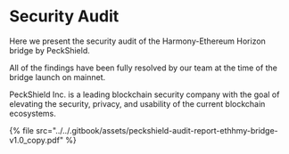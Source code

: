 # Security Audit

Here we present the security audit of the Harmony-Ethereum Horizon bridge by PeckShield.

All of the findings have been fully resolved by our team at the time of the bridge launch on mainnet.

PeckShield Inc. is a leading blockchain security company with the goal of elevating the security, privacy, and usability of the current blockchain ecosystems. 

{% file src="../../.gitbook/assets/peckshield-audit-report-ethhmy-bridge-v1.0\_copy.pdf" %}

